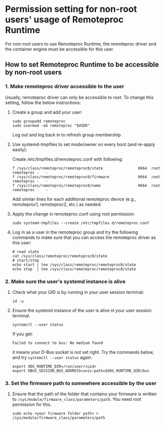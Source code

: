 # Permission setting for non-root users' usage of Remoteproc Runtime

For non-root users to use Remoteproc Runtime, the remoteproc driver and the container engine must be accessible for this user.

## How to set Remoteproc Runtime to be accessible by non-root users

### 1. Make remoteproc driver accessible to the user

Usually, remoteproc driver can only be accessible to root. To change this setting, follow the below instructions:

1. Create a group and add your user:

   ```
   sudo groupadd remoteproc
   sudo usermod -aG remoteproc "$USER"
   ```

   Log out and log back in to refresh group membership

2. Use systemd-tmpfiles to set mode/owner on every boot (and re-apply easily):

   Create /etc/tmpfiles.d/remoteproc.conf with following:

   ```
   f /sys/class/remoteproc/remoteproc0/state                0664  root remoteproc -   -
   f /sys/class/remoteproc/remoteproc0/firmware             0664  root remoteproc -   -
   f /sys/class/remoteproc/remoteproc0/name                 0664  root remoteproc -   -
   ```

   Add similar lines for each additional remoteproc device (e.g., remoteproc1, remoteproc2, etc.) as needed.

3. Apply the change in remoteproc.conf using root permission:
   ```
   sudo systemd-tmpfiles --create /etc/tmpfiles.d/remoteproc.conf
   ```
4. Log in as a user in the remoteproc group and try the following commands to make sure that you can access the remoteproc driver as this user:
   ```
   # read state
   cat /sys/class/remoteproc/remoteproc0/state
   # start/stop
   echo start | tee /sys/class/remoteproc/remoteproc0/state
   echo stop  | tee /sys/class/remoteproc/remoteproc0/state
   ```

### 2. Make sure the user's systemd instance is alive
1. Check what your UID is by running in your user session terminal:
   ```
   id -u
   ```
2. Ensure the systemd instance of the user is alive in your user session terminal.
   ```
   systemctl --user status
   ```
   If you get:
   ```
   Failed to connect to bus: No medium found
   ```
   it means your D-Bus socket is not set right. Try the commands below, and try `systemctl --user status` again.
   ```
   export XDG_RUNTIME_DIR=/run/user/<uid>
   export DBUS_SESSION_BUS_ADDRESS=unix:path=$XDG_RUNTIME_DIR/bus
   ```
### 3. Set the firmware path to somewhere accessible by the user
1. Ensure that the path of the folder that contains your firmware is written to `/sys/module/firmware_class/parameters/path`. You need root permission for this.
   ```
   sudo echo <your firmware folder path> > /sys/module/firmware_class/parameters/path
   ```

